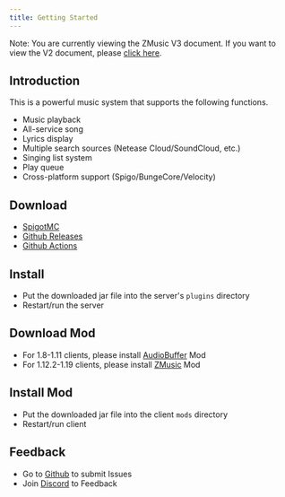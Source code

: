 ```yaml
---
title: Getting Started
---
```


Note: You are currently viewing the ZMusic V3 document. If you want to view the V2 document, please [click here](/v2).

## Introduction

This is a powerful music system that supports the following functions.

- Music playback
- All-service song
- Lyrics display
- Multiple search sources (Netease Cloud/SoundCloud, etc.)
- Singing list system
- Play queue
- Cross-platform support (Spigo/BungeCore/Velocity)

## Download

- [SpigotMC](https://www.spigotmc.org/resources/zmusic.83027/)
- [Github Releases](https://github.com/RealHeart/ZMusic/releases)
- [Github Actions](https://github.com/RealHeart/ZMusic/actions)

## Install

- Put the downloaded jar file into the server's `plugins` directory
- Restart/run the server

## Download Mod

- For 1.8-1.11 clients, please install [AudioBuffer](https://www.mcbbs.net/thread-832205-1-1.html) Mod
- For 1.12.2-1.19 clients, please install [ZMusic](https://github.com/RealHeart/ZMusic-Mod/releases) Mod

## Install Mod

- Put the downloaded jar file into the client `mods` directory
- Restart/run client

## Feedback

- Go to [Github](https://github.com/RealHeart/ZMusic) to submit Issues
- Join [Discord](https://discord.gg/twQgJNufYn) to Feedback
